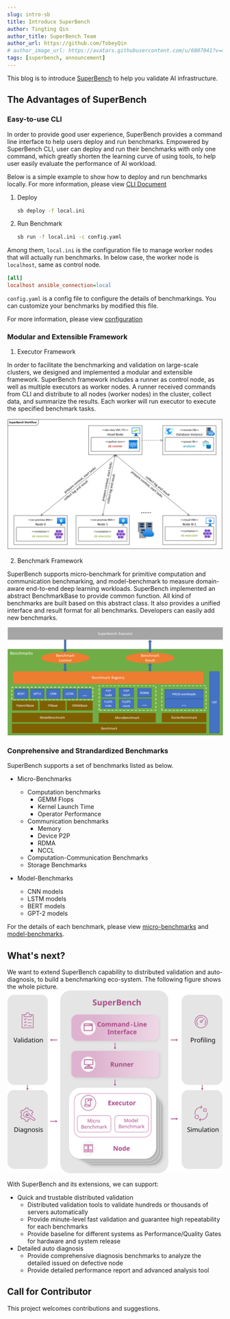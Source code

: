 ```yaml
---
slug: intro-sb
title: Introduce SuperBench
author: Tingting Qin
author_title: SuperBench Team
author_url: https://github.com/TobeyQin
# author_image_url: https://avatars.githubusercontent.com/u/6807041?v=4
tags: [superbench, announcement]
---
```



This blog is to introduce [SuperBench](https://github.com/microsoft/superbenchmark) to help you validate AI infrastructure.

## The Advantages of SuperBench

### Easy-to-use CLI

In order to provide good user experience, SuperBench provides a command line interface to help users deploy and run benchmarks.
Empowered by SuperBench CLI, user can deploy and run their benchmarks with only one command, which greatly shorten the learning curve of using tools,
to help user easily evaluate the performance of AI workload.

Below is a simple example to show how to deploy and run benchmarks locally. For more information,
please view [CLI Document](https://microsoft.github.io/superbenchmark/docs/cli)

1. Deploy

    ```bash
    sb deploy -f local.ini
    ```
2. Run Benchmark

    ```bash
    sb run -f local.ini -c config.yaml
    ```

Among them, `local.ini` is the configuration file to manage worker nodes that will actually run benchmarks.
In below case, the worker node is `localhost`, same as control node.

```ini title="local.ini"
[all]
localhost ansible_connection=local
```
`config.yaml` is a config file to configure the details of benchmarkings. You can customize your benchmarks by modified this file.

For more information, please view [configuration](https://microsoft.github.io/superbenchmark/docs/getting-started/configuration)

### Modular and Extensible Framework

1. Executor Framework

  In order to facilitate the benchmarking and validation on large-scale clusters, we designed and implemented a modular and extensible framework.
  SuperBench framework includes a runner as control node, as well as multiple executors as worker nodes.
  A runner received commands from CLI and distribute to all nodes (worker nodes) in the cluster, collect data, and summarize the results.
  Each worker will run executor to execute the specified benchmark tasks.

  ![SuperBench Executor Workflow](../../docs/assets/executor_workflow.png)

2. Benchmark Framework

  SuperBench supports micro-benchmark for primitive computation and communication benchmarking,
  and model-benchmark to measure domain-aware end-to-end deep learning workloads.
  SuperBench implemented an abstract BenchmarkBase to provide common function. All kind of benchmarks are built based on this abstract class.
  It also provides a unified interface and result format for all benchmarks.
  Developers can easily add new benchmarks.

  ![SuperBench Benchmark Package](../../docs/assets/benchmark-structure.png)

### Conprehensive and Strandardized Benchmarks

SuperBench supports a set of benchmarks listed as below.

* Micro-Benchmarks
  * Computation benchmarks
    * GEMM Flops
    * Kernel Launch Time
    * Operator Performance
  * Communication benchmarks
    * Memory
    * Device P2P
    * RDMA
    * NCCL
  * Computation-Communication Benchmarks
  * Storage Benchmarks

* Model-Benchmarks
  * CNN models
  * LSTM models
  * BERT models
  * GPT-2 models

For the details of each benchmark, please view [micro-benchmarks](https://microsoft.github.io/superbenchmark/docs/benchmarks/micro-benchmarks.md)
and [model-benchmarks](https://microsoft.github.io/superbenchmark/docs/benchmarks/model-benchmarks.md).


## What's next?

We want to extend SuperBench capability to distributed validation and auto-diagnosis, to build a benchmarking eco-system.
The following figure shows the whole picture.
![SuperBench Capabilities and Extension](../../docs/assets/architecture.svg)

With SuperBench and its extensions, we can support:

* Quick and trustable distributed validation
  * Distributed validation tools to validate hundreds or thousands of servers automatically
  * Provide minute-level fast validation and guarantee high repeatability for each benchmarks
  * Provide baseline for different systems as Performance/Quality Gates for hardware and system release
* Detailed auto diagnosis
  * Provide comprehensive diagnosis benchmarks to analyze the detailed issued on defective node
  * Provide detailed performance report and advanced analysis tool


## Call for Contributor

This project welcomes contributions and suggestions.
